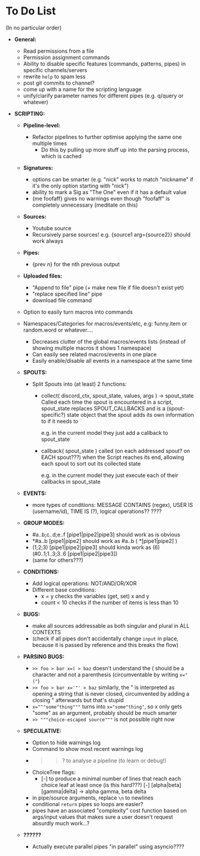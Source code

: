 # To Do List

(In no particular order)

* **General:**
    * Read permissions from a file
    * Permission assignment commands
    * Ability to disable specific features (commands, patterns, pipes) in specific channels/servers
    * rewrite `help` to spam less
    * post git commits to channel?
    * come up with a name for the scripting language
    * unify/clarify parameter names for different pipes (e.g. q/query or whatever)

* **SCRIPTING:**

    * **Pipeline-level:**
        * Refactor pipelines to further optimise applying the same one multiple times
            * Do this by pulling up more stuff up into the parsing process, which is cached

    * **Signatures:**
        * options can be smarter (e.g. "nick" works to match "nickname" if it's the only option starting with "nick")
        * ability to mark a Sig as "The One" even if it has a default value
        * {me foofaff} gives no warnings even though "foofaff" is completely unnecessary (meditate on this)

    * **Sources:**
        * Youtube source
        * Recursively parse sources!
            e.g. {source1 arg={source2}} should work always

    * **Pipes:**
        * {prev *n*} for the nth previous output

    * **Uploaded files:**
        * "Append to file" pipe (+ make new file if file doesn't exist yet)
        * "replace specified line" pipe
        * download file command

    * Option to easily turn macros into commands
    * Namespaces/Categories for macros/events/etc, e.g: funny.item or random.word or whatever....
        * Decreases clutter of the global macros/events lists (instead of showing multiple macros it shows 1 namespace)
        * Can easily see related macros/events in one place
        * Easily enable/disable all events in a namespace at the same time

    * **SPOUTS:**
        * Split Spouts into (at least) 2 functions:
            * collect( discord_ctx, spout_state, values, args ) → spout_state
                Called each time the spout is encountered in a script, spout_state replaces SPOUT_CALLBACKS
                and is a (spout-specific?) state object that the spout adds its own information to if it needs to

                e.g. in the current model they just add a callback to spout_state

            * callback( spout_state )
                called (on each addressed spout? on EACH spout???) when the Script reaches its end, allowing each spout to sort out its collected state

                e.g. in the current model they just execute each of their callbacks in spout_state

    * **EVENTS:**
        * more types of conditions: MESSAGE CONTAINS (regex), USER IS (username/id), TIME IS (?), logical operations?? ????

    * **GROUP MODES:**
        * #a..b;c..d;e..f [pipe1|pipe2|pipe3]           should work as is obvious
        * *#a..b [pipe1|pipe2]              should work as          #a..b ( *[pipe1|pipe2] )
        * (1;2;3) [pipe1|pipe2|pipe3]       should kinda work as    (6) (#0..1;1..3;3..6 [pipe1|pipe2|pipe3])
        * (same for others???)

    * **CONDITIONS:**
        * Add logical operations: NOT/AND/OR/XOR
        * Different base conditions:
            * x = y         checks the variables (get, set) x and y
            * count < 10    checks if the number of items is less than 10

    * **BUGS:**
        * make all sources addressable as both singular and plural in ALL CONTEXTS
        * (check if all pipes don't accidentally change `input` in place, because it is passed by reference and this breaks the flow)
    
    * **PARSING BUGS:**
        * `>> foo > bar x=( > baz` doesn't understand the ( should be a character and not a parenthesis (circumventable by writing `x="("`)
        * `>> foo > bar x='"' > baz` similarly, the " is interpreted as opening a string that is never closed, circumvented by adding a closing " afterwards but that's stupid
        * `x="""some"thing"""` turns into `x="some"thing"`, so x only gets "some" as an argument, probably should be much smarter
        * `>> """choice-escaped source"""` is not possible right now

    * **SPECULATIVE:**
        * Option to hide warnings log
        * Command to show most recent warnings log
        * >>? to analyse a pipeline (to learn or debug!)
        * ChoiceTree flags:
            * [-] to produce a minimal number of lines that reach each choice leaf at least once (is this hard???)
                [-] [alpha|beta] [gamma|delta] → alpha gamma, beta delta
        * in pipe/source arguments, replace `\n` to newlines
        * conditional `return` pipes so loops are easier?
        * pipes have an associated "complexity" cost function based on args/input values that makes sure a user doesn't request absurdly much work...?

    * **??????**
        * Actually execute parallel pipes "in parallel" using asyncio????